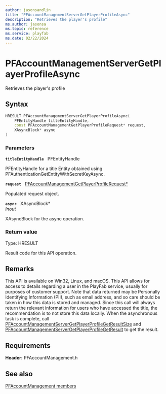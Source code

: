 ```yaml
---
author: jasonsandlin
title: "PFAccountManagementServerGetPlayerProfileAsync"
description: "Retrieves the player's profile"
ms.author: jasonsa
ms.topic: reference
ms.service: playfab
ms.date: 02/22/2024
---
```


# PFAccountManagementServerGetPlayerProfileAsync  

Retrieves the player's profile  

## Syntax  
  
```cpp
HRESULT PFAccountManagementServerGetPlayerProfileAsync(  
    PFEntityHandle titleEntityHandle,  
    const PFAccountManagementGetPlayerProfileRequest* request,  
    XAsyncBlock* async  
)  
```  
  
### Parameters  
  
**`titleEntityHandle`** &nbsp; PFEntityHandle  
  
PFEntityHandle for a title Entity obtained using PFAuthenticationGetEntityWithSecretKeyAsync.  
  
**`request`** &nbsp; [PFAccountManagementGetPlayerProfileRequest*](../../pfaccountmanagementtypes/structs/pfaccountmanagementgetplayerprofilerequest.md)  
  
Populated request object.  
  
**`async`** &nbsp; XAsyncBlock*  
*_Inout_*  
  
XAsyncBlock for the async operation.  
  
  
### Return value
Type: HRESULT
  
Result code for this API operation.
  
## Remarks  
  
This API is available on Win32, Linux, and macOS. This API allows for access to details regarding a user in the PlayFab service, usually for purposes of customer support. Note that data returned may be Personally Identifying Information (PII), such as email address, and so care should be taken in how this data is stored and managed. Since this call will always return the relevant information for users who have accessed the title, the recommendation is to not store this data locally. When the asynchronous task is complete, call [PFAccountManagementServerGetPlayerProfileGetResultSize](pfaccountmanagementservergetplayerprofilegetresultsize.md) and [PFAccountManagementServerGetPlayerProfileGetResult](pfaccountmanagementservergetplayerprofilegetresult.md) to get the result.
  
## Requirements  
  
**Header:** PFAccountManagement.h
  
## See also  
[PFAccountManagement members](../pfaccountmanagement_members.md)  

  
  
